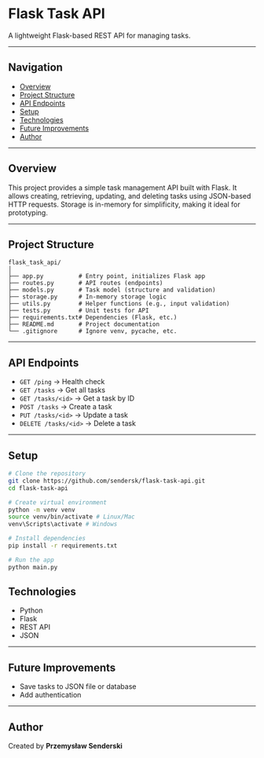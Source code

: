 # Flask Task API

A lightweight Flask-based REST API for managing tasks.

---

## Navigation

- [Overview](#overview)
- [Project Structure](#project-structure)
- [API Endpoints](#api-endpoints)
- [Setup](#setup)
- [Technologies](#technologies)
- [Future Improvements](#future-improvements)
- [Author](#author)

---

## Overview

This project provides a simple task management API built with Flask.
It allows creating, retrieving, updating, and deleting tasks using JSON-based HTTP requests.
Storage is in-memory for simplificity, making it ideal for prototyping.

---

## Project Structure

```
flask_task_api/
│
├── app.py          # Entry point, initializes Flask app
├── routes.py       # API routes (endpoints)
├── models.py       # Task model (structure and validation)
├── storage.py      # In-memory storage logic
├── utils.py        # Helper functions (e.g., input validation)
├── tests.py        # Unit tests for API
├── requirements.txt# Dependencies (Flask, etc.)
├── README.md       # Project documentation
└── .gitignore      # Ignore venv, pycache, etc.
```

---

## API Endpoints

- `GET /ping` → Health check
- `GET /tasks` → Get all tasks
- `GET /tasks/<id>` → Get a task by ID
- `POST /tasks` → Create a task
- `PUT /tasks/<id>` → Update a task
- `DELETE /tasks/<id>` → Delete a task

---

## Setup
```bash
# Clone the repository
git clone https://github.com/sendersk/flask-task-api.git
cd flask-task-api

# Create virtual environment
python -m venv venv
source venv/bin/activate # Linux/Mac
venv\Scripts\activate # Windows

# Install dependencies
pip install -r requirements.txt

# Run the app
python main.py

```

## Technologies

- Python
- Flask
- REST API
- JSON

---

## Future Improvements

- Save tasks to JSON file or database
- Add authentication

---

## Author
Created by **Przemysław Senderski**